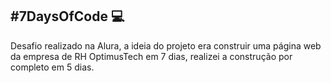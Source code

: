 ## #7DaysOfCode 💻
Desafio realizado na Alura, a ideia do projeto era construir uma página web da empresa de RH OptimusTech em 7 dias, realizei a construção por completo em 5 dias.

